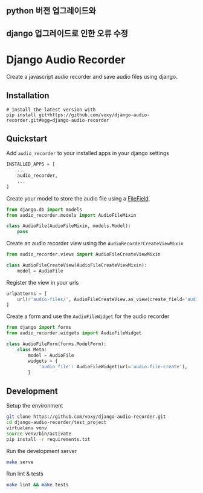 ## python 버전 업그레이드와
## django 업그레이드로 인한 오류 수정

# Django Audio Recorder

Create a javascript audio recorder and save audio files using django.

## Installation

```
# Install the latest version with
pip install git+https://github.com/voxy/django-audio-recorder.git#egg=django-audio-recorder
```

## Quickstart

Add `audio_recorder` to your installed apps in your django settings
```python
INSTALLED_APPS = [
    ...
    audio_recorder,
    ...
]
```

Create your model to store the audio file using a [FileField](https://docs.djangoproject.com/en/1.10/ref/models/fields/#filefield). 
```python
from django.db import models
from audio_recorder.models import AudioFileMixin

class AudioFile(AudioFileMixin, models.Model):
    pass
```

Create an audio recorder view using the `AudioRecorderCreateViewMixin`
```python
from audio_recorder.views import AudioFileCreateViewMixin

class AudioFileCreateView(AudioFileCreateViewMixin):
    model = AudioFile
```

Register the view in your urls
```python
urlpatterns = [
    url(r'audio-files/', AudioFileCreateView.as_view(create_field='audio_file'), name='audio-file-create')
]
```

Create a form and use the `AudioFileWidget` for the audio recorder
```python
from django import forms
from audio_recorder.widgets import AudioFileWidget

class AudioFileForm(forms.ModelForm):
    class Meta:
        model = AudioFile
        widgets = {
            'audio_file': AudioFileWidget(url='audio-file-create'),
        }
```

## Development

Setup the environment
```bash
git clone https://github.com/voxy/django-audio-recorder.git
cd django-audio-recorder/test_project
virtualenv venv
source venv/bin/activate
pip install -r requirements.txt
```

Run the development server
```bash
make serve
```

Run lint & tests
```bash
make lint && make tests
```

